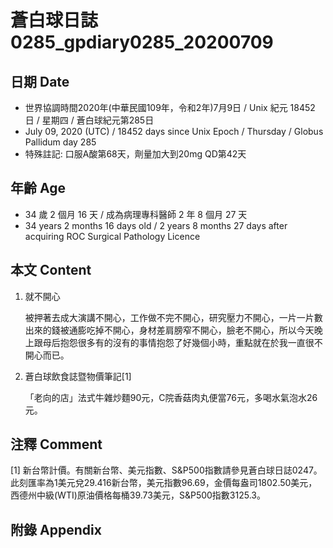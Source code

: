 [_metadata_:encoding]: - "utf-8"
[_metadata_:language]: - "zh-Hant-TW"
[_metadata_:fileformat]: - "markdown"
[_metadata_:MIME_type]: - "text/plain"
[_metadata_:markdown_version]: - "commonmark version 0.29"
[_metadata_:markdown_spec]: - "https://spec.commonmark.org/0.29/"

# 蒼白球日誌0285_gpdiary0285_20200709 #

## 日期 Date ##

* 世界協調時間2020年(中華民國109年，令和2年)7月9日 / Unix 紀元 18452 日 / 星期四 / 蒼白球紀元第285日
* July 09, 2020 (UTC) / 18452 days since Unix Epoch / Thursday / Globus Pallidum day 285
* 特殊註記: 口服A酸第68天，劑量加大到20mg QD第42天

## 年齡 Age ##

* 34 歲 2 個月 16 天 / 成為病理專科醫師 2 年 8 個月 27 天
* 34 years 2 months 16 days old / 2 years 8 months 27 days after acquiring ROC Surgical Pathology Licence

## 本文 Content ##

1. 就不開心

    被押著去成大演講不開心，工作做不完不開心，研究壓力不開心，一片一片數出來的錢被通膨吃掉不開心，身材差肩膀窄不開心，臉老不開心，所以今天晚上跟母后抱怨很多有的沒有的事情抱怨了好幾個小時，重點就在於我一直很不開心而已。

2. 蒼白球飲食誌暨物價筆記[1]

    「老向的店」法式牛雜炒麵90元，C院香菇肉丸便當76元，多喝水氣泡水26元。

## 注釋 Comment ##

[1] 新台幣計價。有關新台幣、美元指數、S&P500指數請參見蒼白球日誌0247。此刻匯率為1美元兌29.416新台幣，美元指數96.69，金價每盎司1802.50美元，西德州中級(WTI)原油價格每桶39.73美元，S&P500指數3125.3。

## 附錄 Appendix ##
